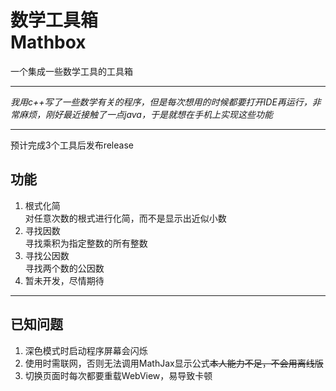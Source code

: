 # 数学工具箱<br>Mathbox

一个集成一些数学工具的工具箱

------

*我用c++写了一些数学有关的程序，但是每次想用的时候都要打开IDE再运行，非常麻烦，刚好最近接触了一点java，于是就想在手机上实现这些功能*

------

预计完成3个工具后发布release

## 功能

1. 根式化简<br>对任意次数的根式进行化简，而不是显示出近似小数
2. 寻找因数<br>寻找乘积为指定整数的所有整数
3. 寻找公因数<br>寻找两个数的公因数
4. 暂未开发，尽情期待

------

## 已知问题

1. 深色模式时启动程序屏幕会闪烁
2. 使用时需联网，否则无法调用MathJax显示公式~~本人能力不足，不会用离线版~~
3. 切换页面时每次都要重载WebView，易导致卡顿
